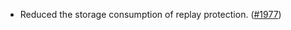 - Reduced the storage consumption of replay protection.
  ([\#1977](https://github.com/anoma/namada/pull/1977))